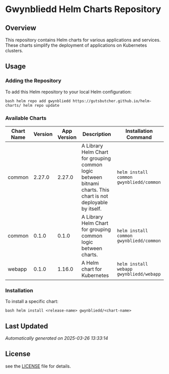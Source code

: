 # Gwynbliedd Helm Charts Repository

## Overview

This repository contains Helm charts for various applications and services. These charts simplify the deployment of applications on Kubernetes clusters.

## Usage

### Adding the Repository

To add this Helm repository to your local Helm configuration:

`bash
helm repo add gwynbliedd https://gutsbutcher.github.io/helm-charts/
helm repo update
`

### Available Charts

| Chart Name | Version | App Version | Description | Installation Command |
|-----------|---------|-------------|-------------|----------------------|
| common | 2.27.0 | 2.27.0 | A Library Helm Chart for grouping common logic between bitnami charts. This chart is not deployable by itself. | `helm install common gwynbliedd/common` |
| common | 0.1.0 | 0.1.0 | A Library Helm Chart for grouping common logic between charts. | `helm install common gwynbliedd/common` |
| webapp | 0.1.0 | 1.16.0 | A Helm chart for Kubernetes | `helm install webapp gwynbliedd/webapp` |

### Installation

To install a specific chart:

`bash
helm install <release-name> gwynbliedd/<chart-name>
`

## Last Updated

*Automatically generated on 2025-03-26 13:33:14*

## License
see the [LICENSE](LICENSE) file for details.

